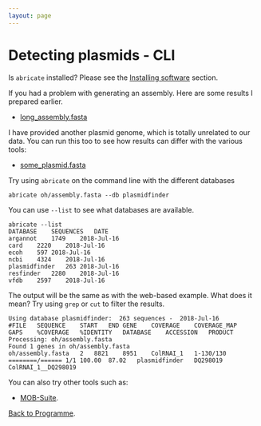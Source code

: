 ```yaml
---
layout: page
---
```


# Detecting plasmids - CLI

Is `abricate` installed? Please see the [Installing software](seq-analysis/installing) section. 

If you had a problem with generating an assembly. Here are some results I prepared earlier. 

* [long_assembly.fasta](/seq-analysis/long_assembly.fasta)

I have provided another plasmid genome, which is totally unrelated to our data. You can run this too to see how results can differ with the various tools:

* [some_plasmid.fasta](/seq-analysis/some_plasmid.fasta)

Try using `abricate` on the command line with the different databases

```
abricate oh/assembly.fasta --db plasmidfinder
```


You can use `--list` to see what databases are available. 

```
abricate --list 
DATABASE	SEQUENCES	DATE
argannot	1749	2018-Jul-16
card	2220	2018-Jul-16
ecoh	597	2018-Jul-16
ncbi	4324	2018-Jul-16
plasmidfinder	263	2018-Jul-16
resfinder	2280	2018-Jul-16
vfdb	2597	2018-Jul-16

```

The output will be the same as with the web-based example. What does it mean? Try using `grep` or `cut` to filter the results.

```
Using database plasmidfinder:  263 sequences -  2018-Jul-16
#FILE	SEQUENCE	START	END	GENE	COVERAGE	COVERAGE_MAP	GAPS	%COVERAGE	%IDENTITY	DATABASE	ACCESSION	PRODUCT
Processing: oh/assembly.fasta
Found 1 genes in oh/assembly.fasta
oh/assembly.fasta	2	8821	8951	ColRNAI_1	1-130/130	========/======	1/1	100.00	87.02	plasmidfinder	DQ298019	ColRNAI_1__DQ298019
```

You can also try other tools such as: 

* [MOB-Suite](https://github.com/phac-nml/mob-suite).



[Back to Programme]({{site.baseurl}}/modules/sequencing-analysis/programme/).